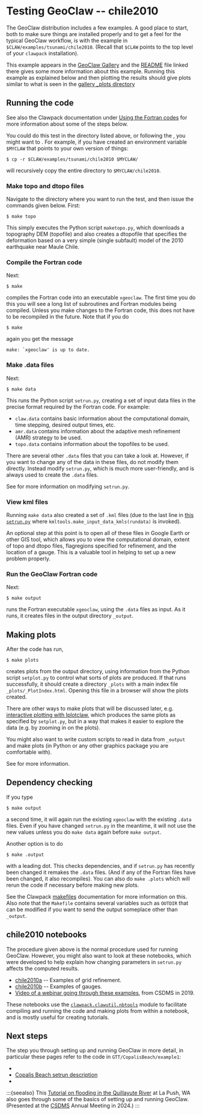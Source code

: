 # Testing GeoClaw -- chile2010

The GeoClaw distribution includes a few examples.  A good place to start, both
to make sure things are installed properly and to get a feel for the typical
GeoClaw workflow, is with the example in `$CLAW/examples/tsunami/chile2010`.
(Recall that `$CLAW` points to the top level of your `clawpack` installation).

This example appears in the [GeoClaw Gallery](https://www.clawpack.org/gallery/gallery/gallery_geoclaw.html#chile-2010-tsunami) and the
[README](https://www.clawpack.org/gallery/_static/geoclaw/examples/tsunami/chile2010/README.html) file linked there gives some more information about this example.
Running this example as explained below and then plotting the results should
give plots similar to what is seen in the
[gallery _plots directory](https://www.clawpack.org/gallery/_static/geoclaw/examples/tsunami/chile2010/_plots/_PlotIndex.html)


## Running the code

See also the Clawpack documentation under
[Using the Fortran codes](https://www.clawpack.org/contents.html#using-the-fortran-codes)
for more information about some of the steps below.

You could do this test in the directory listed above, or following the
[](workflow), you might want to [](workflow:copy).  For example,
if you have created an environment variable `$MYCLAW` that points to your
own version of things:

    $ cp -r $CLAW/examples/tsunami/chile2010 $MYCLAW/

will recursively copy the entire directory to `$MYCLAW/chile2010`.

### Make topo and dtopo files

Navigate to the directory where you want to run the test, and then issue
the commands given below.  First:

    $ make topo

This simply executes the Python script `maketopo.py`, which downloads
a topography DEM (topofile) and also creates a dtopofile that specifies the
deformation based on a very simple (single subfault) model of the 2010
earthquake near Maule Chile.

### Compile the Fortran code

Next:

    $ make

compiles the Fortran code into an executable `xgeoclaw`.  The first time
you do this you will see a long list of subroutines and Fortran modules being
compiled.  Unless you make changes to the Fortran code, this does not have
to be recompiled in the future.  Note that if you do

    $ make

again you get the message

    make: `xgeoclaw' is up to date.

### Make .data files

Next:

    $ make data

This runs the Python script `setrun.py`, creating a set of input data files in
the precise format required by the Fortran code. For example:

- `claw.data` contains basic information about the computational domain,
  time stepping, desired output times, etc.
- `amr.data` contains information about the adaptive mesh refinement (AMR)
  strategy to be used.
- `topo.data` contains information about the topofiles to be used.

There are several other `.data` files that you can take a look at.  However,
if you want to change any of the data in these files, do not modify them
directly.  Instead modify `setrun.py`, which is much more user-friendly,
and is always used to create the `.data` files.

See [](intro_setrun) for more information on modifying `setrun.py`.

### View kml files

Running `make data` also created a set of `.kml` files (due to the last 
line in [this `setrun.py`](https://www.clawpack.org/gallery/_static/geoclaw/examples/tsunami/chile2010/setrun.py.html)
where `kmltools.make_input_data_kmls(rundata)` is invoked).

An optional step at this point is to open all of these files in Google Earth
or other GIS tool, which allows you to view the computational domain,
extent of topo and dtopo files, flagregions specified for refinement, and
the location of a gauge.  This is a valuable tool in helping to set up a new
problem properly.

### Run the GeoClaw Fortran code

Next:

    $ make output

runs the Fortran executable `xgeoclaw`, using the `.data` files as input.
As it runs,  it creates files in the output directory `_output`.

## Making plots

After the code has run,

    $ make plots

creates plots from the output directory, using information from the Python
script `setplot.py` to control what sorts of plots are produced.  If that
runs successfully, it should create a directory `_plots` with a main index
file `_plots/_PlotIndex.html`.  Opening this file in a browser will show
the plots created.

There are other ways to make plots that will be discussed later, e.g.
[interactive plotting with Iplotclaw](https://www.clawpack.org/plotting_python.html#interactive-plotting-with-iplotclaw),
which produces the
same plots as specified by `setplot.py`, but in a way that makes it easier
to explore the data (e.g. by zooming in on the plots).

You might also want to write custom scripts to read in data from `_output`
and make plots (in Python or any other graphics package you are comfortable
with).

See [](intro_postproc) for more information.

## Dependency checking

If you type

    $ make output

a second time, it will again run the existing `xgeoclaw` with the existing
`.data` files.  Even if you have changed `setrun.py` in the meantime, it will
not use the new values unless you do `make data` again before `make output`.

Another option is to do

    $ make .output

with a leading dot.  This checks dependencies, and if `setrun.py` has
recently been changed it remakes the `.data` files. (And if any of the Fortran
files have been changed, it also recompiles).  You can also do `make .plots`
which will rerun the code if necessary before making new plots.

See the Clawpack [makefiles](https://www.clawpack.org/makefiles.html)
documentation for more information on this.  Also note that the `Makefile`
contains several variables such as `OUTDIR` that can be modified if you want
to send the output someplace other than `_output`.

## chile2010 notebooks

The procedure given above is the normal procedure used for running GeoClaw.
However, you might also want to look at these notebooks, which were developed
to help explain how changing parameters in `setrun.py` affects the computed
results.

- [chile2010a](https://www.clawpack.org/gallery/_static/apps/notebooks/geoclaw/chile2010a/chile2010a.html) -- Examples of grid refinement.
- [chile2010b](https://www.clawpack.org/gallery/_static/apps/notebooks/geoclaw/chile2010b/chile2010b.html) -- Examples of gauges.
- [Video of a webinar going through these
  examples](https://csdms.colorado.edu/wiki/Presenters-0439), from CSDMS in 2019.

These notebooks use the [`clawpack.clawutil.nbtools`](https://github.com/clawpack/clawutil/blob/master/src/python/clawutil/nbtools.py)
module to facilitate
compiling and running the code and making plots from within a notebook,
and is mostly useful for creating tutorials.


## Next steps

The [](GTT/CopalisBeach/README) step you through setting  up and
running GeoClaw in more detail, in particular these pages refer to the code in
`GTT/CopalisBeach/example1`: 

- [](GTT/CopalisBeach/example1/README)
- [Copalis Beach setrun description](GTT/CopalisBeach/example1/setrun_description)
- [](GTT/CopalisBeach/example1/output1a_annotated)


:::{seealso}
This [Tutorial on flooding in the Quillayute River](https://github.com/clawpack/geoclaw_tutorial_csdms2024)
at La Push, WA also goes through some
of the basics of setting up and running GeoClaw.
(Presented at the [CSDMS](https://csdms.colorado.edu/wiki/Main_Page) Annual
Meeting in 2024.)
:::
